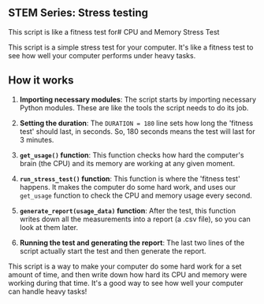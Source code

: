 ## STEM Series: Stress testing

This script is like a fitness test for# CPU and Memory Stress Test

This script is a simple stress test for your computer. It's like a fitness test to see how well your computer performs under heavy tasks.

## How it works

1. **Importing necessary modules**: The script starts by importing necessary Python modules. These are like the tools the script needs to do its job.

2. **Setting the duration**: The `DURATION = 180` line sets how long the 'fitness test' should last, in seconds. So, 180 seconds means the test will last for 3 minutes.

3. **`get_usage()` function**: This function checks how hard the computer's brain (the CPU) and its memory are working at any given moment.

4. **`run_stress_test()` function**: This function is where the 'fitness test' happens. It makes the computer do some hard work, and uses our `get_usage` function to check the CPU and memory usage every second.

5. **`generate_report(usage_data)` function**: After the test, this function writes down all the measurements into a report (a .csv file), so you can look at them later.

6. **Running the test and generating the report**: The last two lines of the script actually start the test and then generate the report.

This script is a way to make your computer do some hard work for a set amount of time, and then write down how hard its CPU and memory were working during that time. It's a good way to see how well your computer can handle heavy tasks!
